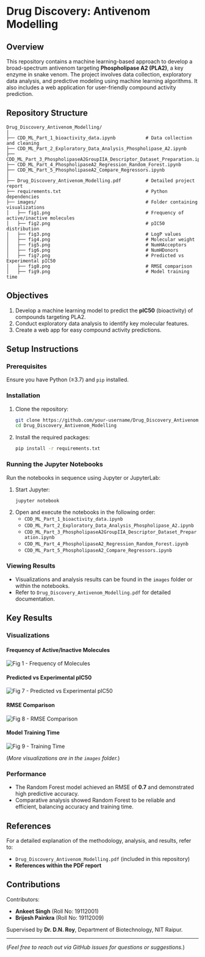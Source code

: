 # Drug Discovery: Antivenom Modelling

## Overview
This repository contains a machine learning-based approach to develop a broad-spectrum antivenom targeting **Phospholipase A2 (PLA2)**, a key enzyme in snake venom. The project involves data collection, exploratory data analysis, and predictive modeling using machine learning algorithms. It also includes a web application for user-friendly compound activity prediction.

## Repository Structure
```
Drug_Discovery_Antivenom_Modelling/
│
├── CDD_ML_Part_1_bioactivity_data.ipynb           # Data collection and cleaning
├── CDD_ML_Part_2_Exploratory_Data_Analysis_Phospholipase_A2.ipynb
├── CDD_ML_Part_3_PhospholipaseA2GroupIIA_Descriptor_Dataset_Preparation.ipynb
├── CDD_ML_Part_4_PhospholipaseA2_Regression_Random_Forest.ipynb
├── CDD_ML_Part_5_PhospholipaseA2_Compare_Regressors.ipynb
│
├── Drug_Discovery_Antivenom_Modelling.pdf         # Detailed project report
├── requirements.txt                               # Python dependencies
├── images/                                        # Folder containing visualizations
│   ├── fig1.png                                   # Frequency of active/inactive molecules
│   ├── fig2.png                                   # pIC50 distribution
│   ├── fig3.png                                   # LogP values
│   ├── fig4.png                                   # Molecular weight
│   ├── fig5.png                                   # NumHAcceptors
│   ├── fig6.png                                   # NumHDonors
│   ├── fig7.png                                   # Predicted vs Experimental pIC50
│   ├── fig8.png                                   # RMSE comparison
│   ├── fig9.png                                   # Model training time
```

## Objectives
1. Develop a machine learning model to predict the **pIC50** (bioactivity) of compounds targeting PLA2.
2. Conduct exploratory data analysis to identify key molecular features.
3. Create a web app for easy compound activity predictions.

## Setup Instructions
### Prerequisites
Ensure you have Python (≥3.7) and `pip` installed.

### Installation
1. Clone the repository:
   ```bash
   git clone https://github.com/your-username/Drug_Discovery_Antivenom_Modelling.git
   cd Drug_Discovery_Antivenom_Modelling
   ```
2. Install the required packages:
   ```bash
   pip install -r requirements.txt
   ```

### Running the Jupyter Notebooks
Run the notebooks in sequence using Jupyter or JupyterLab:
1. Start Jupyter:
   ```bash
   jupyter notebook
   ```
2. Open and execute the notebooks in the following order:
   - `CDD_ML_Part_1_bioactivity_data.ipynb`
   - `CDD_ML_Part_2_Exploratory_Data_Analysis_Phospholipase_A2.ipynb`
   - `CDD_ML_Part_3_PhospholipaseA2GroupIIA_Descriptor_Dataset_Preparation.ipynb`
   - `CDD_ML_Part_4_PhospholipaseA2_Regression_Random_Forest.ipynb`
   - `CDD_ML_Part_5_PhospholipaseA2_Compare_Regressors.ipynb`

### Viewing Results
- Visualizations and analysis results can be found in the `images` folder or within the notebooks.
- Refer to `Drug_Discovery_Antivenom_Modelling.pdf` for detailed documentation.

## Key Results
### Visualizations
#### Frequency of Active/Inactive Molecules
![Fig 1 - Frequency of Molecules](images/fig-1.jpg)

#### Predicted vs Experimental pIC50
![Fig 7 - Predicted vs Experimental pIC50](images/fig-7.jpg)

#### RMSE Comparison
![Fig 8 - RMSE Comparison](images/fig-8.jpg)

#### Model Training Time
![Fig 9 - Training Time](images/fig-9.jpg)

(*More visualizations are in the `images` folder.*)

### Performance
- The Random Forest model achieved an RMSE of **0.7** and demonstrated high predictive accuracy.
- Comparative analysis showed Random Forest to be reliable and efficient, balancing accuracy and training time.

## References
For a detailed explanation of the methodology, analysis, and results, refer to:
- `Drug_Discovery_Antivenom_Modelling.pdf` (included in this repository)
- **References within the PDF report**

## Contributions
Contributors:
- **Ankeet Singh** (Roll No: 19112001)
- **Brijesh Painkra** (Roll No: 19112009)

Supervised by **Dr. D.N. Roy**, Department of Biotechnology, NIT Raipur.

---

(*Feel free to reach out via GitHub issues for questions or suggestions.*)
